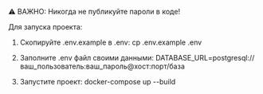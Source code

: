 ⚠️ ВАЖНО: Никогда не публикуйте пароли в коде!

Для запуска проекта:

1. Скопируйте .env.example в .env:
   cp .env.example .env

2. Заполните .env файл своими данными:
   DATABASE_URL=postgresql://ваш_пользователь:ваш_пароль@хост:порт/база

3. Запустите проект:
   docker-compose up --build
